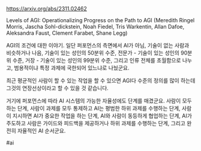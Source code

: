 https://arxiv.org/abs/2311.02462

Levels of AGI: Operationalizing Progress on the Path to AGI (Meredith Ringel Morris, Jascha Sohl-dickstein, Noah Fiedel, Tris Warkentin, Allan Dafoe, Aleksandra Faust, Clement Farabet, Shane Legg)

AGI의 조건에 대한 이야기. 일단 퍼포먼스의 측면에서 AI가 아님, 기술이 없는 사람과 비슷하거나 나음, 기술이 있는 성인의 50분위 수준, 전문가 - 기술이 있는 성인의 90분위 수준, 거장 - 기술이 있는 성인의 99분위 수준, 그리고 인류 전체를 초월함으로 나누고, 범용적이냐 특정 과제에 국한되어 있느냐로 나눴군요.

최근 평균적인 사람이 할 수 있는 작업을 할 수 있으면 AGI다 수준의 정의를 많이 하는데 그것의 연장선상이라고 할 수 있을 것 같습니다.

거기에 퍼포먼스에 따라 AI 시스템의 가능한 자율성에도 단계를 매겼군요. 사람이 모두 하는 단계, 사람이 과제를 모두 통제하고 AI는 평범한 하위 과제를 수행하는 단계, 사람이 지시하면 AI가 중요한 작업을 하는 단계, AI와 사람이 동등하게 협업하는 단계, AI가 주도하고 사람은 가이드와 피드백을 제공하거나 하위 과제를 수행하는 단계, 그리고 완전히 자율적인 AI 순서군요.

#ai
